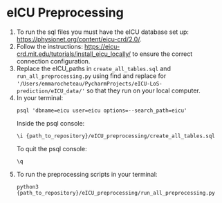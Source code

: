 eICU Preprocessing
==================================

1) To run the sql files you must have the eICU database set up: https://physionet.org/content/eicu-crd/2.0/. 
2) Follow the instructions: https://eicu-crd.mit.edu/tutorials/install_eicu_locally/ to ensure the correct connection configuration. 
3) Replace the eICU_paths in `create_all_tables.sql` and `run_all_preprocessing.py` using find and replace for 
`'/Users/emmarocheteau/PycharmProjects/eICU-LoS-prediction/eICU_data/'` so that they run on your local computer.
4) In your terminal: 
    ```
    psql 'dbname=eicu user=eicu options=--search_path=eicu'
    ```
    Inside the psql console:
    ```
    \i {path_to_repository}/eICU_preprocessing/create_all_tables.sql
    ```
    To quit the psql console:
    ```
    \q
    ```
5) To run the preprocessing scripts in your terminal:
    ```
    python3 {path_to_repository}/eICU_preprocessing/run_all_preprocessing.py
    ```
